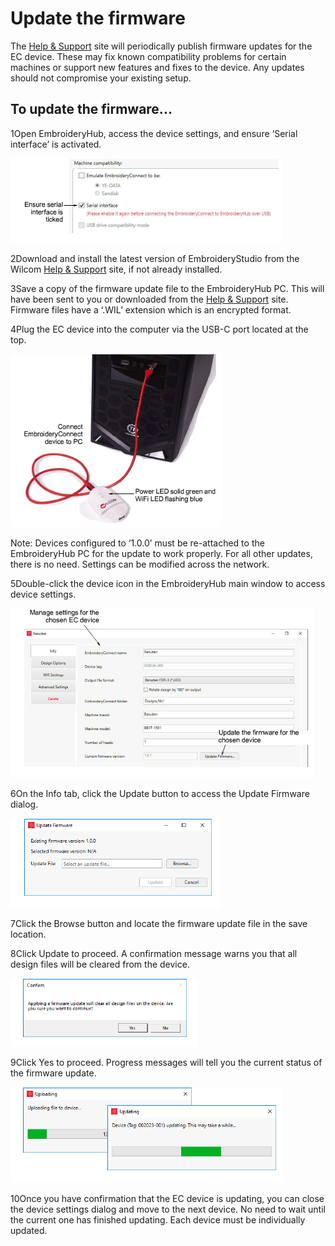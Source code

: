 # Update the firmware

The [Help & Support](http://help.wilcom.com) site will periodically publish firmware updates for the EC device. These may fix known compatibility problems for certain machines or support new features and fixes to the device. Any updates should not compromise your existing setup.

## To update the firmware...

1Open EmbroideryHub, access the device settings, and ensure ‘Serial interface’ is activated.

![network00092.png](assets/network00092.png)

2Download and install the latest version of EmbroideryStudio from the Wilcom [Help & Support](http://help.wilcom.com) site, if not already installed.

3Save a copy of the firmware update file to the EmbroideryHub PC. This will have been sent to you or downloaded from the [Help & Support](http://help.wilcom.com) site. Firmware files have a ‘.WIL’ extension which is an encrypted format.

4Plug the EC device into the computer via the USB-C port located at the top.

![Attach_EC_device_to_PC00095.png](assets/Attach_EC_device_to_PC00095.png)

Note: Devices configured to ‘1.0.0’ must be re-attached to the EmbroideryHub PC for the update to work properly. For all other updates, there is no need. Settings can be modified across the network.

5Double-click the device icon in the EmbroideryHub main window to access device settings.

![network00098.png](assets/network00098.png)

6On the Info tab, click the Update button to access the Update Firmware dialog.

![Update_Firmware.png](assets/Update_Firmware.png)

7Click the Browse button and locate the firmware update file in the save location.

8Click Update to proceed. A confirmation message warns you that all design files will be cleared from the device.

![ConfirmUpdate.png](assets/ConfirmUpdate.png)

9Click Yes to proceed. Progress messages will tell you the current status of the firmware update.

![network00101.png](assets/network00101.png)

10Once you have confirmation that the EC device is updating, you can close the device settings dialog and move to the next device. No need to wait until the current one has finished updating. Each device must be individually updated.
